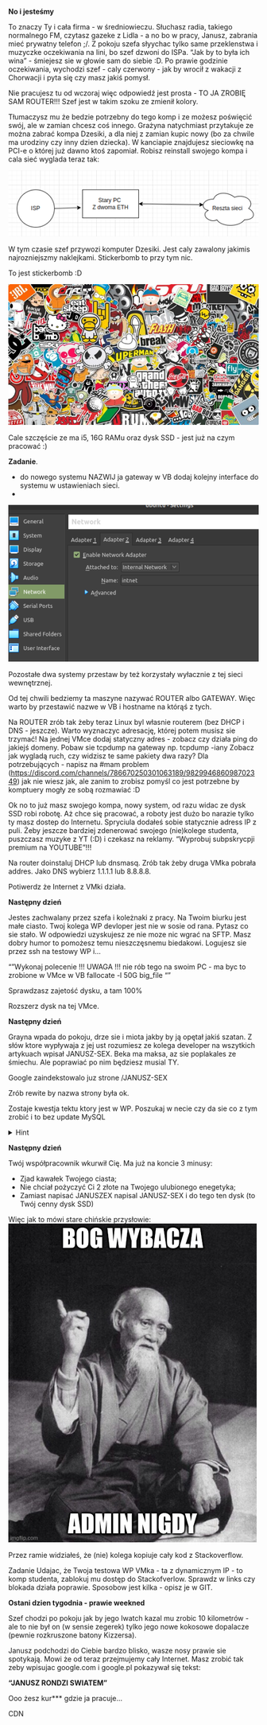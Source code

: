 **No i jesteśmy** 


To znaczy Ty i cała firma -  w średniowieczu. 
Słuchasz radia, takiego normalnego FM, czytasz gazeke z Lidla - a no bo w pracy, Janusz, zabrania mieć prywatny telefon ;/. Z pokoju szefa słyychac tylko same przeklenstwa i muzyczke oczekiwania na lini, bo szef dzwoni do ISPa. “Jak by to była ich wina” - śmiejesz sie w głowie sam do siebie :D. Po prawie godzinie oczekiwania, wychodzi szef - caly czerwony - jak by wrocił z wakacji z Chorwacji i pyta się czy masz jakiś pomysł.

Nie pracujesz tu od wczoraj więc odpowiedź jest prosta - 
TO JA ZROBIĘ SAM ROUTER!!!
Szef jest w takim szoku ze zmienił kolory.

Tłumaczysz mu że bedzie potrzebny do tego komp i ze możesz poświęcić swój, ale w zamian chcesz coś innego. 
Grażyna natychmiast przytakuje ze można zabrać kompa Dzesiki, a dla niej z zamian kupic nowy (bo za chwile ma urodziny czy inny dzien dziecka).
W kanciapie znajdujesz sieciowkę na PCI-e o której już dawno ktoś zapomiał.
Robisz reinstall swojego kompa i cala sieć wyglada teraz tak:

![boom](img/siec.png?raw=true "siec")

W tym czasie szef przywozi komputer Dzesiki. Jest caly zawalony jakimis najrozniejszmy naklejkami. Stickerbomb to przy tym nic. 

To jest stickerbomb :D

![boom](img/sticketbomb.jpg?raw=true "stickerbomb")

Cale szczęście ze ma i5, 16G RAMu oraz dysk SSD - jest już na czym pracować :)

**Zadanie**. 
- do nowego systemu NAZWIJ ja gateway w VB dodaj kolejny interface do systemu w ustawieniach sieci. 
- 
![VB](img/VB2.png?raw=true "VB network")

Pozostałe dwa systemy przestaw by też korzystały wyłacznie z tej sieci wewnętrznej. 

Od tej chwili bedziemy ta maszyne nazywać ROUTER albo GATEWAY. Więc warto by przestawić nazwe w VB i hostname na którąś z tych.

Na ROUTER zrób tak żeby teraz Linux byl własnie routerem (bez DHCP i DNS - jeszcze).
Warto wyznaczyc adresację, której potem musisz sie trzymać!
Na jednej VMce dodaj statyczny adres - zobacz czy działa ping do jakiejś domeny.
Pobaw sie tcpdump na gateway np. tcpdump -iany 
Zobacz jak wygladą ruch, czy widzisz te same pakiety dwa razy? 
Dla potrzebujących - napisz na #mam problem (https://discord.com/channels/786670250301063189/982994686098702349) jak nie wiesz jak, ale zanim to zrobisz pomyśl co jest potrzebne by komptuery mogły ze sobą rozmawiać :D 

Ok no to już masz swojego kompa, nowy system, od razu widac ze dysk SSD robi robotę. 
Aż chce się pracować, a roboty jest dużo bo narazie tylko ty masz dostep do Internetu. Spryciula dodałeś sobie statycznie adress IP z puli. Żeby jeszcze bardziej zdenerować swojego (nie)kolege studenta, puszczasz muzyke z YT (:D) i czekasz na reklamy. “Wyprobuj subpskrycpji premium na YOUTUBE”!!! 


Na router doinstaluj DHCP lub dnsmasq. Zrób tak żeby druga VMka pobrała addres.
Jako DNS wybierz 1.1.1.1 lub 8.8.8.8.

Potiwerdz że Internet z VMki działa.

**Następny dzień**

Jestes zachwalany przez szefa i koleżnaki z pracy. Na Twoim biurku jest małe ciasto.
Twoj kolega WP devloper jest nie w sosie od rana. Pytasz co sie stało.
W odpowiedzi uzyskujesz ze nie moze nic wgrać na SFTP.
Masz dobry humor to pomożesz temu nieszczęsnemu biedakowi. Logujesz sie przez ssh na testowy WP i...

“”Wykonaj polecenie 
!!! UWAGA !!! nie rób tego na swoim PC - ma byc to  zrobione w VMce w VB
fallocate -l 50G big_file
“”

Sprawdzasz zajetość dysku, a tam 100% 

Rozszerz dysk na tej VMce.

**Następny dzień**

Grayna wpada do pokoju, drze sie i miota jakby by ją opętał jakiś szatan.
Z słów ktore wypływaja z jej ust rozumiesz ze kolega developer na wszytkich artykuach wpisał JANUSZ-SEX. Beka ma maksa, az sie poplakales ze śmiechu.
Ale poprawiać po nim będziesz musial TY.

Google zaindekstowalo juz strone /JANUSZ-SEX 

Zrób rewite by nazwa strony była ok.

Zostaje kwestja tektu ktory jest w WP.
Poszukaj w necie czy da sie co z tym zrobić i to bez update MySQL
<details><summary>Hint</summary>
https://httpd.apache.org/docs/2.4/mod/mod_substitute.html
</p>
</details>

**Następny dzień**

Twój współpracownik wkurwił Cię. 
Ma już na koncie 3 minusy: 
   - Zjad kawałek Twojego ciasta;
   - Nie chciał pożyczyć Ci 2 złote na Twojego ulubionego enegetyka;
   - Zamiast napisać JANUSZEX napisal JANUSZ-SEX i do tego ten dysk (to Twój cenny dysk SSD)
   
Więc jak to mówi stare chińskie przysłowie:
![VB](img/przyslowie.jpeg?raw=true "przyslowie")

Przez ramie widziałeś, że (nie) kolega kopiuje cały kod z Stackoverflow.

Zadanie
Udajac, że Twoja testowa WP VMka - ta z dynamicznym IP - to komp studenta, zablokuj mu dostęp do Stackofverlow.
Sprawdz w links czy blokada działa poprawie.
Sposobow jest kilka - opisz je w GIT.


**Ostani dzien tygodnia - prawie weekned**

Szef chodzi po pokoju jak by jego Iwatch kazal mu zrobic 10 kilometrów - ale to nie był on (w sensie zegerek) tylko jego nowe kokosowe dopalacze (pewnie rozkruszone batony Kizzersa).

Janusz podchodzi do Ciebie bardzo blisko, wasze nosy prawie sie spotykają.
Mowi że od teraz przejmujemy cały Internet.
Masz zrobić tak zeby wpisujac google.com i google.pl pokazywał się tekst:

**“JANUSZ RONDZI SWIATEM”**

Ooo żesz kur*** gdzie ja pracuje...

CDN






